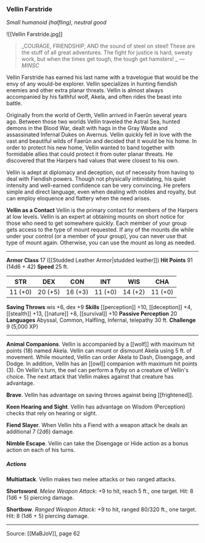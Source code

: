 ### Vellin Farstride
_Small humanoid (halfling), neutral good_

![[Vellin Farstride.jpg]]

> _COURAGE, FRIENDSHIP, AND the sound of steel on steel! These are the stuff of all great adventures. The fight for justice is hard, sweaty work, but when the times get tough, the tough get hamsters!
_
> _—MINSC_

Vellin Farstride has earned his last name with a travelogue that would be the envy of any would-be explorer. Vellin specializes in hunting fiendish enemies and other extra planar threats. Vellin is almost always accompanied by his faithful wolf, Akela, and often rides the beast into battle.

Originally from the world of Oerth, Vellin arrived in Faerûn several years ago. Between those two worlds Vellin traveled the Astral Sea, hunted demons in the Blood War, dealt with hags in the Gray Waste and assassinated Infernal Dukes on Avernus. Vellin quickly fell in love with the vast and beautiful wilds of Faerûn and decided that it would be his home. In order to protect his new home, Vellin wanted to band together with formidable allies that could protect it from outer planar threats. He discovered that the Harpers had values that were closest to his own.

Vellin is adept at diplomacy and deception, out of necessity from having to deal with Fiendish powers. Though not physically intimidating, his quiet intensity and well-earned confidence can be very convincing. He prefers simple and direct language, even when dealing with nobles and royalty, but can employ eloquence and flattery when the need arises.

**Vellin as a Contact** Vellin is the primary contact for members of the Harpers at low levels. Vellin is an expert at obtaining mounts on short notice for those who need to get somewhere quickly. Each member of your group gets access to the type of mount requested. If any of the mounts die while under your control (or a member of your group), you can never use that type of mount again. Otherwise, you can use the mount as long as needed.






---

**Armor Class** 17 ([[Studded Leather Armor|studded leather]])
**Hit Points** 91 (14d6 + 42)
**Speed** 25 ft.

| STR     | DEX     | CON     | INT     | WIS     | CHA     |
|---------|---------|---------|---------|---------|---------|
| 11 (+0) | 20 (+5) | 16 (+3) | 11 (+0) | 14 (+2) | 11 (+0) |

**Saving Throws** wis +6, dex +9
**Skills** [[perception]] +10, [[deception]] +4, [[stealth]] +13, [[nature]] +8, [[survival]] +10
**Passive Perception** 20
**Languages** Abyssal, Common, Halfling, Infernal, telepathy 30 ft.
**Challenge** 9 (5,000 XP)

---

**Animal Companions**. Vellin is accompanied by a [[wolf]] with maximum hit points (18) named Akela. Vellin can mount or dismount Akela using 5 ft. of movement. While mounted, Vellin can order Akela to Dash, Disengage, and Dodge. In addition, Vellin has an [[owl]] companion with maximum hit points (3). On Vellin's turn, the owl can perform a flyby on a creature of Vellin's choice. The next attack that Vellin makes against that creature has advantage.

**Brave**. Vellin has advantage on saving throws against being [[frightened]].

**Keen Hearing and Sight**. Vellin has advantage on Wisdom (Perception) checks that rely on hearing or sight.

**Fiend Slayer**. When Vellin hits a Fiend with a weapon attack he deals an additional 7 (2d6) damage.

**Nimble Escape**. Vellin can take the Disengage or Hide action as a bonus action on each of his turns.

##### Actions
**Multiattack**. Vellin makes two melee attacks or two ranged attacks.

**Shortsword**. _Melee Weapon Attack:_ +9 to hit, reach 5 ft., one target. Hit: 8 (1d6 + 5) piercing damage.

**Shortbow**. _Ranged Weapon Attack:_ +9 to hit, ranged 80/320 ft., one target. Hit: 8 (1d6 + 5) piercing damage.


---

Source: [[MaBJoV]], page 62